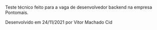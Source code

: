 Teste técnico feito para a vaga de desenvolvedor backend na empresa Pontomais.

Desenvolvido em 24/11/2021 por Vitor Machado Cid
